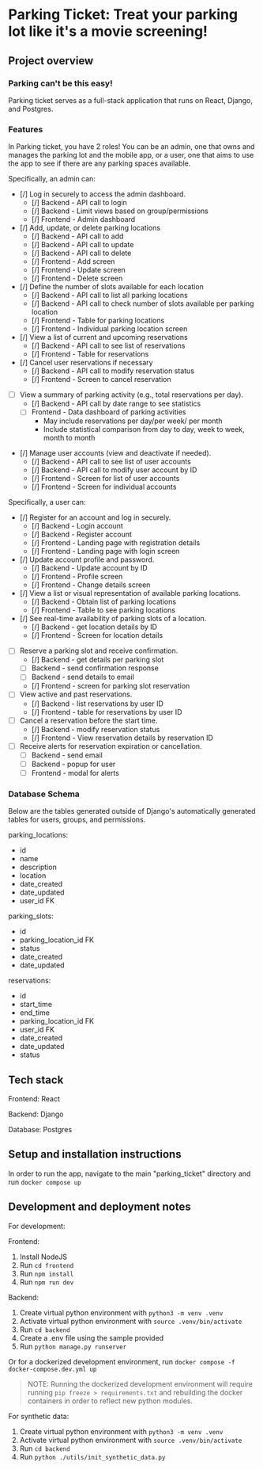 # Parking Ticket: Treat your parking lot like it's a movie screening!

## Project overview

### Parking can't be this easy!
Parking ticket serves as a full-stack application that runs on React, Django, and Postgres.

### Features
In Parking ticket, you have 2 roles! You can be an admin, one that owns and manages the parking lot and the mobile app, or a user, one that aims to use the app to see if there are any parking spaces available.

Specifically, an admin can:
- [/] Log in securely to access the admin dashboard.
    - [/] Backend - API call to login
    - [/] Backend - Limit views based on group/permissions
    - [/] Frontend - Admin dashboard
- [/] Add, update, or delete parking locations
    - [/] Backend - API call to add
    - [/] Backend - API call to update
    - [/] Backend - API call to delete
    - [/] Frontend - Add screen
    - [/] Frontend - Update screen
    - [/] Frontend - Delete screen
- [/] Define the number of slots available for each location
    - [/] Backend - API call to list all parking locations
    - [/] Backend - API call to check number of slots available per parking location
    - [/] Frontend - Table for parking locations
    - [/] Frontend - Individual parking location screen
- [/] View a list of current and upcoming reservations
    - [/] Backend - API call to see list of reservations
    - [/] Frontend - Table for reservations
- [/] Cancel user reservations if necessary
    - [/] Backend - API call to modify reservation status
    - [/] Frontend - Screen to cancel reservation
- [ ] View a summary of parking activity (e.g., total reservations per day).
    - [/] Backend - API call by date range to see statistics
    - [ ] Frontend - Data dashboard of parking activities
        - May include reservations per day/per week/ per month
        - Include statistical comparison from day to day, week to week, month to month
- [/] Manage user accounts (view and deactivate if needed).
    - [/] Backend - API call to see list of user accounts
    - [/] Backend - API call to modify user account by ID
    - [/] Frontend - Screen for list of user accounts
    - [/] Frontend - Screen for individual accounts

Specifically, a user can:
- [/] Register for an account and log in securely.
    - [/] Backend - Login account
    - [/] Backend - Register account
    - [/] Frontend - Landing page with registration details
    - [/] Frontend - Landing page with login screen
- [/] Update account profile and password.
    - [/] Backend - Update account by ID
    - [/] Frontend - Profile screen
    - [/] Frontend - Change details screen
- [/] View a list or visual representation of available parking locations.
    - [/] Backend - Obtain list of parking locations
    - [/] Frontend - Table to see parking locations
- [/] See real-time availability of parking slots of a location.
    - [/] Backend - get location details by ID
    - [/] Frontend - Screen for location details
- [ ] Reserve a parking slot and receive confirmation.
    - [/] Backend - get details per parking slot
    - [ ] Backend - send confirmation response
    - [ ] Backend - send details to email
    - [/] Frontend - screen for parking slot reservation
- [ ] View active and past reservations.
    - [/] Backend - list reservations by user ID
    - [/] Frontend - table for reservations by user ID
- [ ] Cancel a reservation before the start time.
    - [/] Backend - modify reservation status
    - [/] Frontend - View reservation details by reservation ID
- [ ] Receive alerts for reservation expiration or cancellation.
    - [ ] Backend - send email
    - [ ] Backend - popup for user
    - [ ] Frontend - modal for alerts

### Database Schema
Below are the tables generated outside of Django's automatically generated tables for users, groups, and permissions.

parking_locations:
- id
- name
- description
- location
- date_created
- date_updated
- user_id FK

parking_slots:
- id
- parking_location_id FK
- status
- date_created
- date_updated

reservations:
- id
- start_time
- end_time
- parking_location_id FK
- user_id FK
- date_created
- date_updated
- status

## Tech stack
Frontend: React

Backend: Django

Database: Postgres

## Setup and installation instructions
In order to run the app, navigate to the main "parking_ticket" directory and run `docker compose up`

## Development and deployment notes
For development:

Frontend:
1. Install NodeJS
2. Run `cd frontend`
3. Run `npm install`
4. Run `npm run dev`

Backend:
1. Create virtual python environment with `python3 -m venv .venv`
2. Activate virtual python environment with `source .venv/bin/activate`
3. Run `cd backend`
4. Create a .env file using the sample provided
5. Run `python manage.py runserver`

Or for a dockerized development environment, run `docker compose -f docker-compose.dev.yml up`
>NOTE: Running the dockerized development environment will require running `pip freeze > requirements.txt` and rebuilding the docker containers in order to reflect new python modules.

For synthetic data:
1. Create virtual python environment with `python3 -m venv .venv`
2. Activate virtual python environment with `source .venv/bin/activate`
3. Run `cd backend`
4. Run `python ./utils/init_synthetic_data.py`